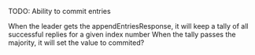 TODO: Ability to commit entries

When the leader gets the appendEntriesResponse, it will keep a tally of all successful replies for a given index number
When the tally passes the majority, it will set the value to commited?
